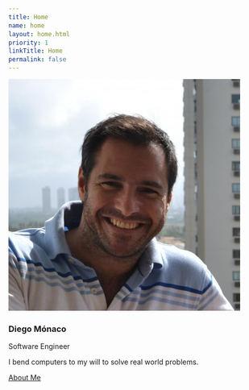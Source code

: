 ```yaml
---
title: Home
name: home
layout: home.html
priority: 1
linkTitle: Home
permalink: false
---
```


<img class="avatar" src="/images/me.jpg" title="Diego Mónaco">

<h3 class="collapse">Diego Mónaco</h3>

<p class="leading">Software Engineer</p>

I bend computers to my will to solve real world problems.

<p><a href="/about-me" class="btn">About Me</a></p>

